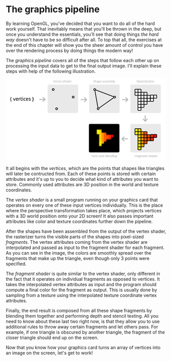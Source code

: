 The graphics pipeline
========

By learning OpenGL, you've decided that you want to do all of the hard work yourself. That inevitably means that you'll be thrown in the deep, but once you understand the essentials, you'll see that doing things *the hard way* doesn't have to be so difficult after all. To top that all, the exercises at the end of this chapter will show you the sheer amount of control you have over the rendering process by doing things the modern way!

The *graphics pipeline* covers all of the steps that follow each other up on processing the input data to get to the final output image. I'll explain these steps with help of the following illustration.

<img src="media/img/c2_pipeline.png" alt="" />

It all begins with the *vertices*, which are the points that shapes like triangles will later be contructed from. Each of these points is stored with certain attributes and it's up to you to decide what kind of attributes you want to store. Commonly used attributes are 3D position in the world and texture coordinates.

The *vertex shader* is a small program running on your graphics card that operates on every one of these input vertices individually. This is the place where the perspective transformation takes place, which projects vertices with a 3D world position onto your 2D screen! It also passes important attributes like color and texture coordinates further down the pipeline.

After the shapes have been assembled from the output of the vertex shader, the rasterizer turns the visible parts of the shapes into pixel-sized *fragments*. The vertex attributes coming from the vertex shader are interpolated and passed as input to the fragment shader for each fragment. As you can see in the image, the colors are smoothly spread over the fragments that make up the triangle, even though only 3 points were specified.

The *fragment shader* is quite similar to the vertex shader, only different in the fact that it operates on individual fragments as opposed to vertices. It takes the interpolated vertex attributes as input and the program should compute a final color for the fragment as output. This is usually done by sampling from a texture using the interpolated texture coordinate vertex attributes.

Finally, the end result is composed from all these shape fragments by blending them together and performing depth and stencil testing. All you need to know about these last two right now, is that they allow you to use additional rules to throw away certain fragments and let others pass. For example, if one triangle is obscured by another triangle, the fragment of the closer triangle should end up on the screen.

Now that you know how your graphics card turns an array of vertices into an image on the screen, let's get to work!